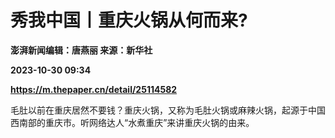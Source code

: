 # 秀我中国丨重庆火锅从何而来?
**澎湃新闻编辑：唐燕丽 来源：新华社**

**2023-10-30 09:34**

**https://m.thepaper.cn/detail/25114582**

毛肚以前在重庆居然不要钱？重庆火锅，又称为毛肚火锅或麻辣火锅，起源于中国西南部的重庆市。听网络达人“水煮重庆”来讲重庆火锅的由来。